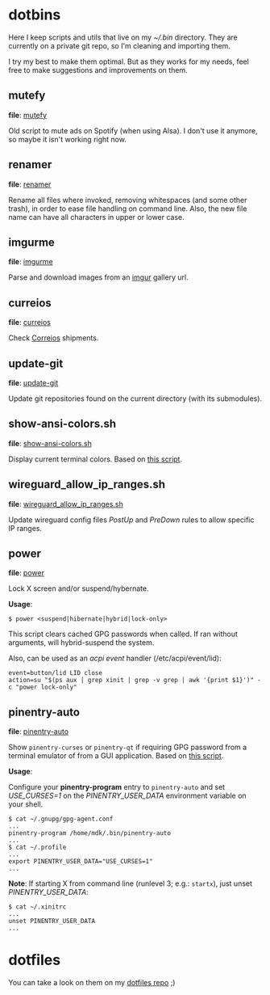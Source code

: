 # dotbins

Here I keep scripts and utils that live on my *~/.bin* directory. They are
currently on a private git repo, so I'm cleaning and importing them.

I try my best to make them optimal. But as they works for my needs, feel free
to make suggestions and improvements on them.

## mutefy
**file**: [mutefy](mutefy)

Old script to mute ads on Spotify (when using Alsa). I don't use it anymore, so
maybe it isn't working right now.

## renamer
**file**: [renamer](renamer)

Rename all files where invoked, removing whitespaces (and some other trash), in
order to ease file handling on command line. Also, the new file name can have
all characters in upper or lower case.

## imgurme
**file**: [imgurme](imgurme)

Parse and download images from an [imgur](https://imgur.com) gallery url.

## curreios
**file**: [curreios](curreios)

Check [Correios](
http://websro.correios.com.br/sro_bin/txect01$.startup?P_LINGUA=001&P_TIPO=001)
shipments.

## update-git
**file**: [update-git](update-git)

Update git repositories found on the current directory (with its submodules).

## show-ansi-colors.sh
**file**: [show-ansi-colors.sh](show-ansi-colors.sh)

Display current terminal colors. Based on
[this script](
https://gist.github.com/eliranmal/b373abbe1c21e991b394bdffb0c8a6cf).

## wireguard_allow_ip_ranges.sh
**file**: [wireguard_allow_ip_ranges.sh](wireguard_allow_ip_ranges.sh)

Update wireguard config files *PostUp* and *PreDown* rules to allow specific IP
ranges.

## power
**file**: [power](power)

Lock X screen and/or suspend/hybernate.

**Usage**:
```shell
$ power <suspend|hibernate|hybrid|lock-only>
```

This script clears cached GPG passwords when called. If ran without
arguments, will hybrid-suspend the system.

Also, can be used as an *acpi event* handler (/etc/acpi/event/lid):
```shell
event=button/lid LID close
action=su "$(ps aux | grep xinit | grep -v grep | awk '{print $1}')" -c "power lock-only"
```

## pinentry-auto
**file**: [pinentry-auto](pinentry-auto)

Show `pinentry-curses` or `pinentry-qt` if requiring GPG password from a
terminal emulator of from a GUI application. Based on [this script](
https://kevinlocke.name/bits/2019/07/31/prefer-terminal-for-gpg-pinentry/).

**Usage**:

Configure your **pinentry-program** entry to `pinentry-auto` and set
*USE_CURSES=1* on the *PINENTRY_USER_DATA* environment variable on your shell.
```shell
$ cat ~/.gnupg/gpg-agent.conf
...
pinentry-program /home/mdk/.bin/pinentry-auto
...
$ cat ~/.profile
...
export PINENTRY_USER_DATA="USE_CURSES=1"
...
```

**Note**: If starting X from command line (runlevel 3; e.g.: `startx`), just
unset *PINENTRY_USER_DATA*:
```shell
$ cat ~/.xinitrc
...
unset PINENTRY_USER_DATA
...
```

# dotfiles
You can take a look on them on my [dotfiles repo](
https://git.sr.ht/~mdkcore/dotfiles) ;)
